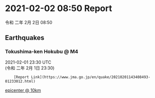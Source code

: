 # 2021-02-02 08:50 Report
令和 二年 2月 2日 08:50

## Earthquakes
### Tokushima-ken Hokubu @ M4
2021-02-01 23:30 UTC  
        (令和 二年 2月 1日 23:30)
  
        [Report Link](https://www.jma.go.jp/en/quake/20210201143408493-01233012.html)  
[epicenter @ 10km](https://www.google.com/maps/place/34°00'00%22+134°30'00%22/@34,134.5,17z/data=!3m1!4b1!4m5!3m4!1s0x0:0x0!8m2!3d34!4d134.5)